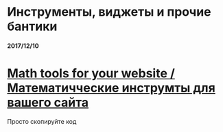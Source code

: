 # Инструменты, виджеты и прочие бантики

#### 2017/12/10

# [Math tools for your website / Математичческие инструмты для вашего сайта](https://www.numberempire.com/addtoyourwebsite.php)

Просто скопируйте код



